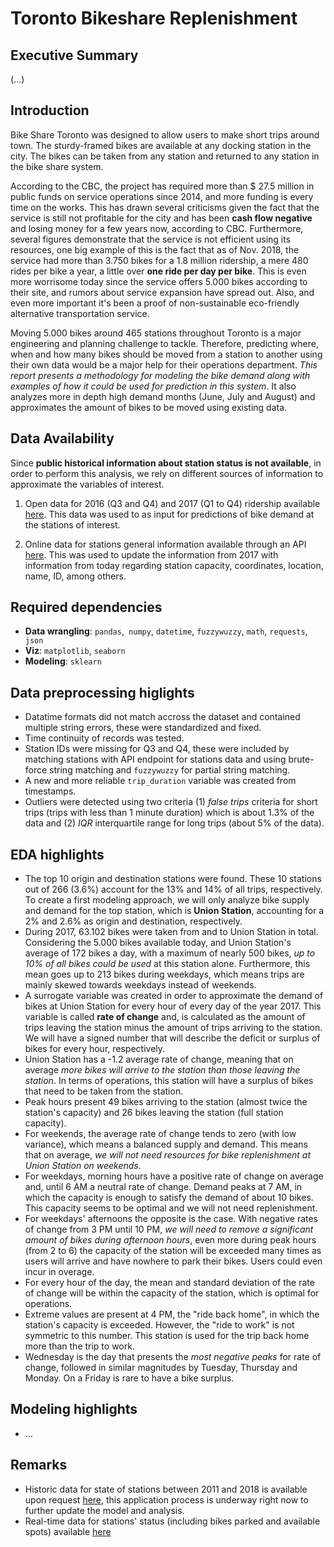 # Toronto Bikeshare Replenishment

## Executive Summary

(...)

## Introduction

Bike Share Toronto was designed to allow users to make short trips around town. The sturdy-framed bikes are available at any docking station in the city. The bikes can be taken from any station and returned to any station in the bike share system. 

According to the CBC, the project has required more than $ 27.5 million in public funds on service operations since 2014, and more funding is every time on the works. This has drawn several criticisms given the fact that the service is still not profitable for the city and has been **cash flow negative** and losing money for a few years now, according to CBC. Furthermore, several figures demonstrate that the service is not efficient using its resources, one big example of this is the fact that as of Nov. 2018, the service had more than 3.750 bikes for a 1.8 million ridership, a mere 480 rides per bike a year, a little over **one ride per day per bike**. This is even more worrisome today since the service offers 5.000 bikes according to their site, and rumors about service expansion have spread out. Also, and even more important it's been a proof of non-sustainable eco-friendly alternative transportation service. 

Moving 5.000 bikes around 465 stations throughout Toronto is a major engineering and planning challenge to tackle. Therefore, predicting where, when and how many bikes should be moved from a station to another using their own data would be a major help for their operations department. *This report presents a methodology for modeling the bike demand along with examples of how it could be used for prediction in this system*. It also analyzes more in depth high demand months (June, July and August) and approximates the amount of bikes to be moved using existing data.

## Data Availability

Since **public historical information about station status is not available**, in order to perform this analysis, we rely on different sources of information to approximate the variables of interest.

1. Open data for 2016 (Q3 and Q4) and 2017 (Q1 to Q4) ridership available [here](https://open.toronto.ca/dataset/bike-share-toronto-ridership-data/). This data was used to as input for predictions of bike demand at the stations of interest.

2. Online data for stations general information available through an API [here](https://tor.publicbikesystem.net/ube/gbfs/v1/en/station_information). This was used to update the information from 2017 with information from today regarding station capacity, coordinates, location, name, ID, among others.

## Required dependencies

* **Data wrangling**: `pandas`,` numpy`, `datetime`, `fuzzywuzzy`, `math`, `requests`,` json`
* **Viz**: `matplotlib`, `seaborn`
* **Modeling**: `sklearn`


## Data preprocessing higlights

- Datatime formats did not match accross the dataset and contained multiple string errors, these were standardized and fixed.
- Time continuity of records was tested.
- Station IDs were missing for Q3 and Q4, these were included by matching stations with API endpoint for stations data and using brute-force string matching and `fuzzywuzzy` for partial string matching.
- A new and more reliable `trip_duration` variable was created from timestamps.
- Outliers were detected using two criteria (1) *false trips* criteria for short trips (trips with less than 1 minute duration) which is about 1.3% of the data and (2) *IQR* interquartile range for long trips (about 5% of the data).

## EDA highlights

- The top 10 origin and destination stations were found. These 10 stations out of 266 (3.6%) account for the 13% and 14% of all trips, respectively. To create a first modeling approach, we will only analyze bike supply and demand for the top station, which is **Union Station**, accounting for a 2% and 2.6% as origin and destination, respectively.
- During 2017, 63.102 bikes were taken from and to Union Station in total. Considering the 5.000 bikes available today, and Union Station's average of 172 bikes a day, with a maximum of nearly 500 bikes, *up to 10% of all bikes could be used* at this station alone. Furthermore, this mean goes up to 213 bikes during weekdays, which means trips are mainly skewed towards weekdays instead of weekends.
- A surrogate variable was created in order to approximate the demand of bikes at Union Station for every hour of every day of the year 2017. This variable is called **rate of change** and, is calculated as the amount of trips leaving the station minus the amount of trips arriving to the station. We will have a signed number that will describe the deficit or surplus of bikes for every hour, respectively.
- Union Station has a -1.2 average rate of change, meaning that on average *more bikes will arrive to the station than those leaving the station*. In terms of operations, this station will have a surplus of bikes that need to be taken from the station. 
- Peak hours present 49 bikes arriving to the station (almost twice the station's capacity) and 26 bikes leaving the station (full station capacity).
- For weekends, the average rate of change tends to zero (with low variance), which means a balanced supply and demand. This means that on average, *we will not need resources for bike replenishment at Union Station on weekends*.
- For weekdays, morning hours have a positive rate of change on average and, until 6 AM a neutral rate of change. Demand peaks at 7 AM, in which the capacity is enough to satisfy the demand of about 10 bikes. This capacity seems to be optimal and we will not need replenishment.
- For weekdays' afternoons the opposite is the case. With negative rates of change from 3 PM until 10 PM, *we will need to remove a significant amount of bikes during afternoon hours*, even more during peak hours (from 2 to 6) the capacity of the station will be exceeded many times as users will arrive and have nowhere to park their bikes. Users could even incur in overage.
- For every hour of the day, the mean and standard deviation of the rate of change will be within the capacity of the station, which is optimal for operations.
- Extreme values are present at 4 PM, the "ride back home", in which the station's capacity is exceeded. However, the "ride to work" is not symmetric to this number. This station is used for the trip back home more than the trip to work.
- Wednesday is the day that presents the *most negative peaks* for rate of change, followed in similar magnitudes by Tuesday, Thursday and Monday. On a Friday is rare to have a bike surplus.

## Modeling highlights

- ...

## Remarks
* Historic data for state of stations between 2011 and 2018 is available upon request [here](https://data.cdrc.ac.uk/dataset/toronto-bss), this application process is underway right now to further update the model and analysis.
* Real-time data for stations' status (including bikes parked and available spots) available [here](https://tor.publicbikesystem.net/ube/gbfs/v1/en/station_status)
